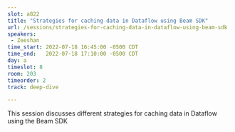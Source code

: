 ```yaml
---
slot: a822
title: "Strategies for caching data in Dataflow using Beam SDK"
url: /sessions/strategies-for-caching-data-in-dataflow-using-beam-sdk
speakers:
 - Zeeshan
time_start: 2022-07-18 16:45:00 -0500 CDT
time_end:   2022-07-18 17:10:00 -0500 CDT
day: a
timeslot: 8
room: 203
timeorder: 2
track: deep-dive

---
```


This session discusses different strategies for caching data in Dataflow using the Beam SDK